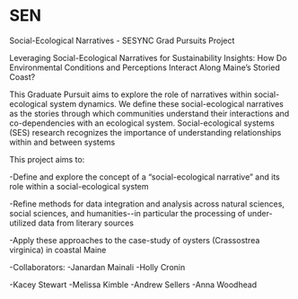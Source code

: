 # SEN
Social-Ecological Narratives - SESYNC Grad Pursuits Project

Leveraging Social-Ecological Narratives for Sustainability Insights:
How Do Environmental Conditions and Perceptions Interact Along Maine’s Storied Coast?

This Graduate Pursuit aims to explore the role of narratives within social-ecological system dynamics. We define these social-ecological narratives as the stories through which communities understand their interactions and co-dependencies with an ecological system. Social-ecological systems (SES) research recognizes the importance of understanding relationships within and between systems 



This project aims to:

-Define and explore the concept of a “social-ecological narrative” and its role within a social-ecological system

-Refine methods for data integration and analysis across natural sciences, social sciences, and humanities--in particular the processing of under-utilized data from literary sources

-Apply these approaches to the case-study of oysters (Crassostrea virginica) in coastal Maine


-Collaborators:
-Janardan Mainali
-Holly Cronin

-Kacey Stewart
-Melissa Kimble
-Andrew Sellers
-Anna Woodhead


